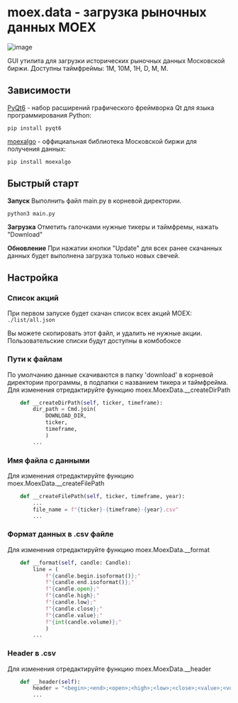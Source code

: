 # moex.data - загрузка рыночных данных MOEX

![image](https://github.com/)

GUI утилита для загрузки исторических рыночных данных Московской биржи. Доступны таймфреймы: 1М, 10М, 1H, D, М, М.

## Зависимости

[PyQt6](https://pypi.org/project/PyQt6/) - набор расширений графического фреймворка Qt для языка программирования Python:

    pip install pyqt6
	
[moexalgo](https://github.com/moexalgo/moexalgo) - оффициальная библиотека Московской биржи для получения данных:

    pip install moexalgo

## Быстрый старт
**Запуск**
Выполнить файл main.py в корневой директории.
    
    python3 main.py

**Загрузка**
Отметить галочками нужные тикеры и таймфремы, нажать "Download"

**Обновление**
При нажатии кнопки "Update" для всех ранее скачанных данных будет выполнена загрузка только новых свечей.

## Настройка

### Список акций 
При первом запуске будет скачан список всех акций MOEX:
```./list/all.json```

Вы можете скопировать этот файл, и удалить не нужные акции. Пользовательские списки будут доступны в комбобоксе 

### Пути к файлам
По умолчанию данные скачиваются в папку 'download' в корневой директории программы, в подпапки с названием тикера и таймфрейма.
Для изменения отредактируйте функцию moex.MoexData.__createDirPath

```python
    def __createDirPath(self, ticker, timeframe):
        dir_path = Cmd.join(
            DOWNLOAD_DIR,
            ticker,
            timeframe,
            )
        ...
```

### Имя файла с данными
Для изменения отредактируйте функцию moex.MoexData.__createFilePath

```python
    def __createFilePath(self, ticker, timeframe, year):
        ...
        file_name = f"{ticker}-{timeframe}-{year}.csv"
        ...
```

### Формат данных в .csv файле
Для изменения отредактируйте функцию moex.MoexData.__format

```python
    def __format(self, candle: Candle):
        line = (
            f"{candle.begin.isoformat()};"
            f"{candle.end.isoformat()};"
            f"{candle.open};"
            f"{candle.high};"
            f"{candle.low};"
            f"{candle.close};"
            f"{candle.value};"
            f"{int(candle.volume)};"
            )
        ...
```

### Header в .csv
Для изменения отредактируйте функцию moex.MoexData.__header

```python
    def __header(self):
        header = "<begin>;<end>;<open>;<high>;<low>;<close>;<value>;<volume>"
        ...
```

